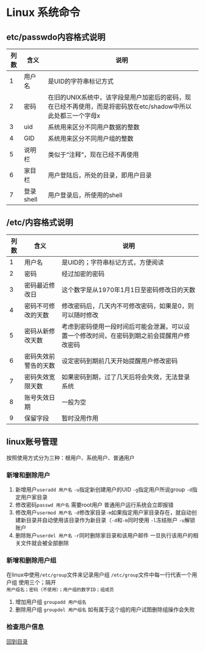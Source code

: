 # Linux 系统命令
## etc/passwdo内容格式说明
列数|含义|说明
---|---|---
1|用户名|是UID的字符串标记方式
2|密码|在旧的UNIX系统中，该字段是用户加密后的密码，现在已经不再使用，而是将密码放在etc/shadow中所以此处都三一个字母x
3|uid|系统用来区分不同用户数据的整数
4|GID|系统用来区分不同用户组的整数
5|说明栏|类似于“注释”，现在已经不再使用
6|家目栏|用户登陆后，所处的目录，即用户目录
7|登录shell|用户登录后，所使用的shell
## /etc/内容格式说明
列数|含义|说明
---|---|---
1|用户名|是UID的；字符串标记方式，方便阅读
2|密码|经过加密的密码
3|密码最近修改日|这个数字是从1970年1月1日至密码修改日的天数
4|密码不可修改的天数|修改密码后，几天内不可修改密码，如果是0，则可以随时修改
5|密码从新修改天数|考虑到密码使用一段时间后可能会泄漏，可以设置一个修改时间，在密码到期之前会提醒用户修改密码
6|密码失效前警告的天数|设定密码到期前几天开始提醒用户修改密码
7|密码失效宽限天数|如果密码到期，过了几天后将会失效，无法登录系统
8|账号失效日期|一般为空
9|保留字段|暂时没用作用
## linux账号管理
按照使用方式分为三种：根用户、系统用户、普通用户
### 新增和删除用户
1. 新增用户`useradd 用户名` `-u`指定新创建用户的UID `-g`指定用户所说group `-d`指定用户家目录
2. 修改密码`passwd 用户名` 需要root用户 普通用户运行系统会立即报错
3. 修改用户`usermod 用户名` `-d`修改家目录`-m`如果指定用户家目录存在，就自动创建新目录并自动使用该目录作为新目录（`-d`和`-m`同时使用 `-l`冻结账户 `-u`解锁账户
4. 删除账户`userdel 用户名` `-r`同时删除家目录和该用户邮件 一旦执行该用户的相关文件就会被全部删除
### 新增和删除用户组
在linux中使用`/etc/group`文件来记录用户组
`/etc/group`文件中每一行代表一个用户组 使用三个；隔开  
`用户组名；密码（不使用）；用户组的数字ID；组成员`
1. 增加用户组 `groupadd 用户组名`
2. 删除用户组 `groupdel 用户组名` 如有属于这个组的用户试图删除组操作会失败
### 检查用户信息

[回到目录](../index.md)